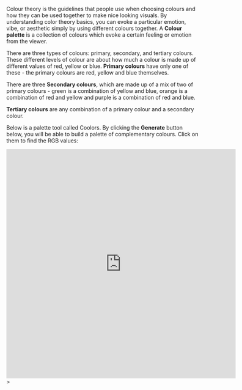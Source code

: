 Colour theory is the guidelines that people use when choosing colours and how they can be used together to make nice looking visuals. By understanding color theory basics, you can evoke a particular emotion, vibe, or aesthetic simply by using different colours together. A **Colour palette** is a collection of colours which evoke a certain feeling or emotion from the viewer.


There are three types of colours: primary, secondary, and tertiary colours. These different levels of colour are about how much a colour is made up of different values of red, yellow or blue. **Primary colours** have only one of these - the primary colours are red, yellow and blue themselves. 

There are three **Secondary colours**, which are made up of a mix of two of primary colours - green is a combination of yellow and blue, orange is a combination of red and yellow and purple is a combination of red and blue.

**Tertiary colours** are any combination of a primary colour and a secondary colour.

Below is a palette tool called Coolors. By clicking the **Generate** button below, you will be able to build a palette of complementary colours. Click on them to find the RGB values:

<iframe width="600px" height="600px" src="https://coolors.co/generate" title="Coolors palette generator" frameborder="0"></iframe>>


